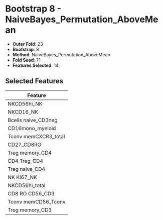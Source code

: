 # Bootstrap 8 - NaiveBayes_Permutation_AboveMean

- **Outer Fold**: 23
- **Bootstrap**: 8
- **Method**: NaiveBayes_Permutation_AboveMean
- **Fold Seed**: 71
- **Features Selected**: 14

## Selected Features

| Feature |
|---------|
| NKCD56hi_NK |
| NKCD16_NK |
| Bcells naive_CD3neg |
| CD16mono_myeloid |
| Tconv memCXCR3_total |
| CD27_CD8RO |
| Treg memory_CD4 |
| CD4 Treg_CD4 |
| Treg naive_CD4 |
| NK Ki67_NK |
| NKCD56hi_total |
| CD8 RO CD56_CD3 |
| Tconv memCD56_Tconv |
| Treg memory_CD3 |
